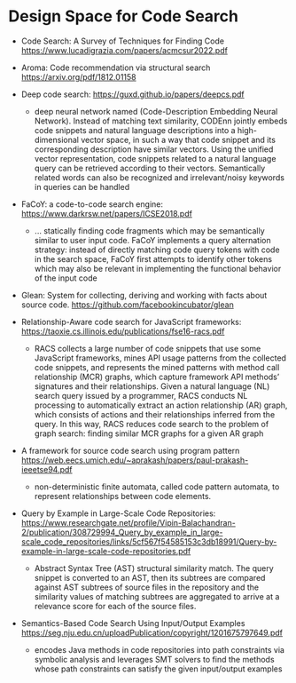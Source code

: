 # Design Space for Code Search

* Code Search: A Survey of Techniques for Finding Code https://www.lucadigrazia.com/papers/acmcsur2022.pdf
* Aroma: Code recommendation via structural search https://arxiv.org/pdf/1812.01158
* Deep code search: https://guxd.github.io/papers/deepcs.pdf
  * deep neural network named (Code-Description Embedding Neural Network). Instead
of matching text similarity, CODEnn jointly embeds code snippets and natural language descriptions into a high-dimensional vector space, in such a way that code snippet and its corresponding description have similar vectors. Using the unified vector representation, code snippets related to a natural language query can be retrieved according to their vectors. Semantically related words can also be recognized and irrelevant/noisy keywords in queries can be handled
* FaCoY: a code-to-code search engine: https://www.darkrsw.net/papers/ICSE2018.pdf
  * ... statically finding code fragments which may be semantically similar to user input code. FaCoY
implements a query alternation strategy: instead of directly matching code query tokens with code in the search space, FaCoY first attempts to identify other tokens which may also be relevant in implementing the functional behavior of the input code

* Glean: System for collecting, deriving and working with facts about source code. https://github.com/facebookincubator/glean
* Relationship-Aware code search for JavaScript frameworks: https://taoxie.cs.illinois.edu/publications/fse16-racs.pdf
  * RACS collects a large number of code snippets that use some JavaScript frameworks, mines API usage patterns from the collected code snippets, and represents the mined patterns with method call relationship (MCR) graphs, which capture framework API methods’ signatures and their relationships. Given a natural language (NL) search query issued by a programmer, RACS conducts NL processing to automatically extract an action relationship (AR) graph, which consists of actions and their relationships inferred from the query. In this way, RACS reduces code search to the problem of graph search: finding similar MCR graphs for a given AR graph

* A framework for source code search using program pattern https://web.eecs.umich.edu/~aprakash/papers/paul-prakash-ieeetse94.pdf
  * non-deterministic finite automata, called code pattern automata, to represent relationships between code elements.
* Query by Example in Large-Scale Code Repositories: https://www.researchgate.net/profile/Vipin-Balachandran-2/publication/308729994_Query_by_example_in_large-scale_code_repositories/links/5cf567f54585153c3db18991/Query-by-example-in-large-scale-code-repositories.pdf
  * Abstract Syntax Tree (AST) structural similarity match. The query snippet is converted to an AST, then
its subtrees are compared against AST subtrees of source files in the repository and the similarity values of matching subtrees are aggregated to arrive at a relevance score for each of the source files.

* Semantics-Based Code Search Using Input/Output Examples https://seg.nju.edu.cn/uploadPublication/copyright/1201675797649.pdf
  *  encodes Java methods in code repositories into path constraints via symbolic analysis and leverages SMT solvers to
find the methods whose path constraints can satisfy the given input/output examples
